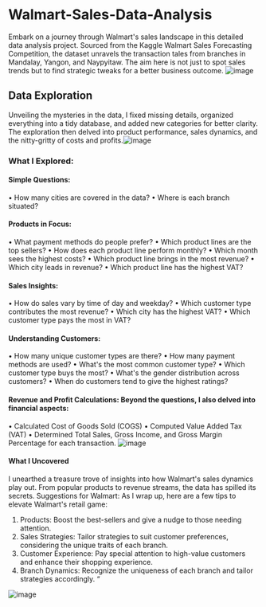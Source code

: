 # Walmart-Sales-Data-Analysis
Embark on a journey through Walmart's sales landscape in this detailed data analysis project. Sourced from the Kaggle Walmart Sales Forecasting Competition, the dataset unravels the transaction tales from branches in Mandalay, Yangon, and Naypyitaw. The aim here is not just to spot sales trends but to find strategic tweaks for a better business outcome.
![image](https://github.com/Onyinyechobi/Walmart-Sales-Data-Analysis/assets/120263754/d7be3128-6f28-42fa-9577-32f7049c3fec)

## Data Exploration
Unveiling the mysteries in the data, I fixed missing details, organized everything into a tidy database, and added new categories for better clarity. The exploration then delved into product performance, sales dynamics, and the nitty-gritty of costs and profits.![image](https://github.com/Onyinyechobi/Walmart-Sales-Data-Analysis/assets/120263754/44b311bd-7368-48dc-b9e7-62d2858f689d)
### What I Explored:
#### Simple Questions:
•	How many cities are covered in the data?
•	Where is each branch situated?
#### Products in Focus:
•	What payment methods do people prefer?
•	Which product lines are the top sellers?
•	How does each product line perform monthly?
•	Which month sees the highest costs?
•	Which product line brings in the most revenue?
•	Which city leads in revenue?
•	Which product line has the highest VAT?
#### Sales Insights:
•	How do sales vary by time of day and weekday?
•	Which customer type contributes the most revenue?
•	Which city has the highest VAT?
•	Which customer type pays the most in VAT?
#### Understanding Customers:
•	How many unique customer types are there?
•	How many payment methods are used?
•	What's the most common customer type?
•	Which customer type buys the most?
•	What's the gender distribution across customers?
•	When do customers tend to give the highest ratings?
#### Revenue and Profit Calculations: Beyond the questions, I also delved into financial aspects:
•	Calculated Cost of Goods Sold (COGS)
•	Computed Value Added Tax (VAT)
•	Determined Total Sales, Gross Income, and Gross Margin Percentage for each transaction.
![image](https://github.com/Onyinyechobi/Walmart-Sales-Data-Analysis/assets/120263754/6514f2f5-b023-4d72-ab68-195f3a1f4c73)
####  What I Uncovered
I unearthed a treasure trove of insights into how Walmart's sales dynamics play out. From popular products to revenue streams, the data has spilled its secrets.
Suggestions for Walmart: As I wrap up, here are a few tips to elevate Walmart's retail game:
1.	Products: Boost the best-sellers and give a nudge to those needing attention.
2.	Sales Strategies: Tailor strategies to suit customer preferences, considering the unique traits of each branch.
3.	Customer Experience: Pay special attention to high-value customers and enhance their shopping experience.
4.	Branch Dynamics: Recognize the uniqueness of each branch and tailor strategies accordingly. “

![image](https://github.com/Onyinyechobi/Walmart-Sales-Data-Analysis/assets/120263754/b9f2e88b-fed8-4869-ad73-74dbfa62f4e1)
